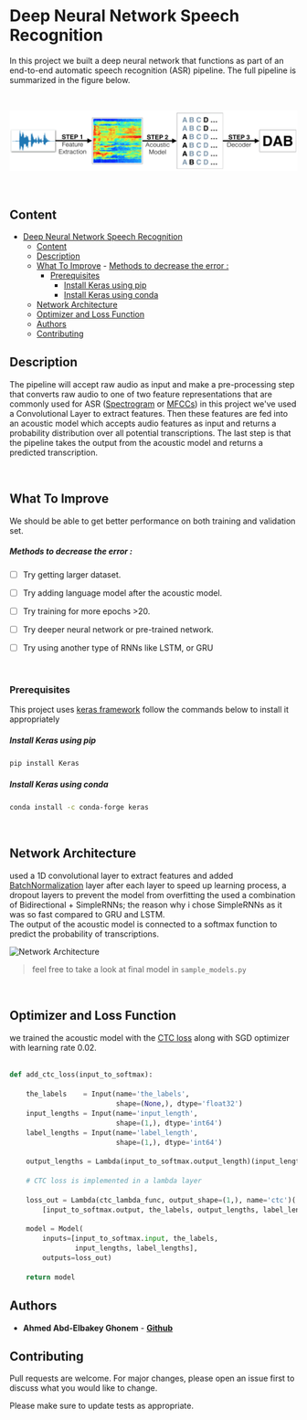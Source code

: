 # Deep Neural Network Speech Recognition 

In this project we built a deep neural network that functions as part of an end-to-end automatic speech recognition (ASR) pipeline. The full pipeline is summarized in the figure below.

<br />


![DNN Architecture](https://github.com/3ba2ii/DNN-Speech-Recognition/raw/5c737dced0e893a5910ade9b49651377e725766e/images/pipeline.png)


<br />

## Content
- [Deep Neural Network Speech Recognition](#deep-neural-network-speech-recognition)
  - [Content](#content)
  - [Description](#description)
  - [What To Improve](#what-to-improve)
        - [Methods to decrease the error :](#methods-to-decrease-the-error-)
    - [Prerequisites](#prerequisites)
        - [Install Keras using pip](#install-keras-using-pip)
        - [Install Keras using conda](#install-keras-using-conda)
  - [Network Architecture](#network-architecture)
  - [Optimizer and Loss Function](#optimizer-and-loss-function)
  - [Authors](#authors)
  - [Contributing](#contributing)

## Description 

The pipeline will accept raw audio as input and make a pre-processing step that converts raw audio to one of two feature representations that are commonly used for ASR ([Spectrogram](https://en.wikipedia.org/wiki/Spectrogram) or [MFCCs](https://en.wikipedia.org/wiki/Mel-frequency_cepstrum)) in this project we've used a Convolutional Layer to extract features. Then these features are fed into an acoustic model which accepts audio features as input and returns a probability distribution over all potential transcriptions. The last step is that the pipeline takes the output from the acoustic model and returns a predicted transcription.

<br />


## What To Improve 

We should be able to get better performance on both training and validation set.

##### Methods to decrease the error :

  
 - [ ] Try getting larger dataset.
 - [ ] Try adding language model after the acoustic model.
 - [ ] Try training for more epochs >20.
 - [ ] Try deeper neural network or pre-trained network.
 - [ ] Try using another type of RNNs like LSTM, or GRU



<br />

### Prerequisites

This project uses [keras framework](https://keras.io/getting_started/) follow the commands below to install it appropriately 

##### Install Keras using pip 
```bash
pip install Keras
```
##### Install Keras using conda 
```bash
conda install -c conda-forge keras
```
<br />

## Network Architecture 

used a 1D convolutional layer to extract features and added [BatchNormalization](https://towardsdatascience.com/batch-normalization-in-neural-networks-1ac91516821c) layer after each layer to speed up learning process, a dropout layers to prevent the model from overfitting the used a combination of Bidirectional + SimpleRNNs; the reason why i chose SimpleRNNs as it was so fast compared to GRU and LSTM. <br/>
The output of the acoustic model is connected to a softmax function to predict the probability of transcriptions.


![Network Architecture](https://i.ibb.co/H2dFPJZ/Screen-Shot-2020-06-20-at-2-30-12-PM.png)

> feel free to take a look at final model in ```sample_models.py``` 



<br />

## Optimizer and Loss Function
we trained the acoustic model with the [CTC loss](https://machinelearning-blog.com/2018/09/05/753/) along with SGD optimizer with learning rate 0.02.

```python 

def add_ctc_loss(input_to_softmax):

    the_labels    = Input(name='the_labels',
                          shape=(None,), dtype='float32')
    input_lengths = Input(name='input_length',
                          shape=(1,), dtype='int64')
    label_lengths = Input(name='label_length',
                          shape=(1,), dtype='int64')

    output_lengths = Lambda(input_to_softmax.output_length)(input_lengths)

    # CTC loss is implemented in a lambda layer

    loss_out = Lambda(ctc_lambda_func, output_shape=(1,), name='ctc')(
        [input_to_softmax.output, the_labels, output_lengths, label_lengths])

    model = Model(
        inputs=[input_to_softmax.input, the_labels,
                input_lengths, label_lengths],
        outputs=loss_out)

    return model


```


## Authors

- **Ahmed Abd-Elbakey Ghonem** - [**Github**](https://github.com/3ba2ii)


## Contributing
Pull requests are welcome. For major changes, please open an issue first to discuss what you would like to change.

Please make sure to update tests as appropriate.



